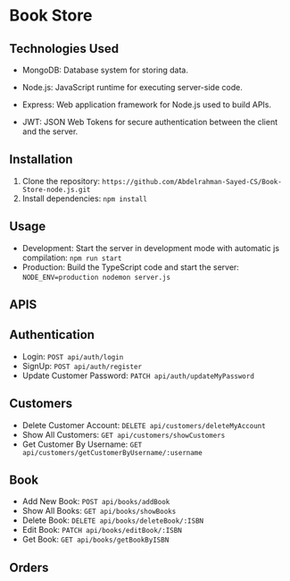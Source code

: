# Book Store

## Technologies Used

- MongoDB: Database system for storing data.
- Node.js: JavaScript runtime for executing server-side code.

- Express: Web application framework for Node.js used to build APIs.

- JWT: JSON Web Tokens for secure authentication between the client and the server.

## Installation

1. Clone the repository:
   `https://github.com/Abdelrahman-Sayed-CS/Book-Store-node.js.git`
2. Install dependencies:
   `npm install`

## Usage

- Development: Start the server in development mode with automatic js compilation:
  `npm run start`
- Production: Build the TypeScript code and start the server:
  `NODE_ENV=production nodemon server.js`

## APIS

## Authentication

- Login: `POST api/auth/login`
- SignUp: `POST api/auth/register`
- Update Customer Password: `PATCH api/auth/updateMyPassword`

## Customers

- Delete Customer Account: `DELETE api/customers/deleteMyAccount`
- Show All Customers: `GET api/customers/showCustomers`
- Get Customer By Username: `GET api/customers/getCustomerByUsername/:username`

## Book

- Add New Book: `POST api/books/addBook`
- Show All Books: `GET api/books/showBooks`
- Delete Book: `DELETE api/books/deleteBook/:ISBN`
- Edit Book: `PATCH api/books/editBook/:ISBN`
- Get Book: `GET api/books/getBookByISBN`

## Orders
